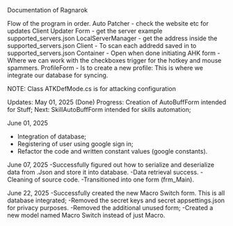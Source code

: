 Documentation of Ragnarok

Flow of the program in order.
Auto Patcher - check the website etc for updates
Client Updater Form - get the server example supported_servers.json 
LocalServerManager - get the address inside the supported_servers.json
Client -  To scan each addredd saved in to supported_servers.json
Container - Open when done initiating
AHK form - Where we can work with the checkboxes trigger for the hotkey and mouse spammers.
ProfileForm - Is to create a new profile: This is where we integrate our database for syncing.

NOTE: Class ATKDefMode.cs is for attacking configuration

Updates:
May 01, 2025 (Done)
Progress: Creation of AutoBuffForm intended for Stuff;
Next: SkillAutoBuffForm intended for skills automation;

June 01, 2025
- Integration of database;
- Registering of user using google sign in;
- Refactor the code and written constant values (google constants).

June 07, 2025
-Successfully figured out how to serialize and deserialize data from .Json and store it into database.
-Data retrieval success.
-Cleaning of source code.
-Transitioned into one form (frm_Main).

June 22, 2025
-Successfully created the new Macro Switch form. This is all database integrated;
-Removed the secret keys and secret appsettings.json for privacy purposes.
-Removed the additional unused form;
-Created a new model named Macro Switch instead of just Macro.
